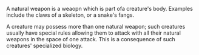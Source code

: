 A natural weapon is a weaopn which is part ofa  creature's body. Examples include the claws of a skeleton, or a snake's fangs.

A creature may possess more than one natural weapon; such creatures usually have special rules allowing them to attack with all their natural weapons in the space of one attack. This is a consequence of such creatures' specialized biology.
